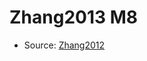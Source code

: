 <a name="material" />

# Zhang2013 M8
<script type="application/ld+json">
  {
    "@context": "https://schema.org/",
    "@type": "ChemicalSubstance",
    "http://purl.org/dc/terms/conformsTo":
      {
        "@type": "CreativeWork",
        "@id": "https://bioschemas.org/profiles/ChemicalSubstance/0.4-RELEASE/"
      },
    "@id": "https://egonw.github.io/nanowiki/nanowiki313.html#material",
    "name": "Zhang2013 M8",
    "sameAs": "http://127.0.0.1/mediawiki/index.php/Special:URIResolver/Zhang2013_M8"
  }
</script>


* Source: [Zhang2012](http://127.0.0.1/mediawiki/index.php/Special:URIResolver/Zhang2012)
